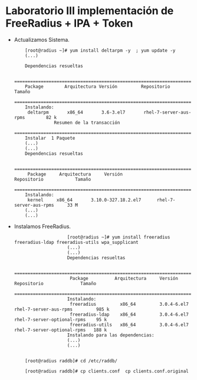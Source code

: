 # Laboratorio III implementación de FreeRadius + IPA + Token

* Actualizamos Sistema.

          [root@radius ~]# yum install deltarpm -y  ; yum update -y
          (...)
        
          Dependencias resueltas
        
          ================================================================================
          Package        Arquitectura Versión         Repositorio                  Tamaño
          ================================================================================
          Instalando:
           deltarpm       x86_64       3.6-3.el7       rhel-7-server-aus-rpms        82 k
                     Resumen de la transacción
          ================================================================================
          Instalar  1 Paquete
          (...)
          (...)
          Dependencias resueltas
          
          ================================================================================
           Package     Arquitectura     Versión                Repositorio            Tamaño
          ================================================================================
          Instalando:
           kernel     x86_64       3.10.0-327.18.2.el7      rhel-7-server-aus-rpms     33 M
          (...)
          (...)

* Instalamos FreeRadius.

                          [root@radius ~]# yum install freeradius freeradius-ldap freeradius-utils wpa_supplicant
                          (...)
                          (...)
                          Dependencias resueltas
                          
                          ================================================================================
                           Package          Arquitectura     Versión      Repositorio              Tamaño
                          ================================================================================
                          Instalando:
                           freeradius         x86_64         3.0.4-6.el7  rhel-7-server-aus-rpms         985 k
                           freeradius-ldap    x86_64         3.0.4-6.el7  rhel-7-server-optional-rpms    95 k
                           freeradius-utils   x86_64         3.0.4-6.el7  rhel-7-server-optional-rpms   188 k
                          Instalando para las dependencias:
                          (...)
                          (...)

  
          [root@radius raddb]# cd /etc/raddb/
      
          [root@radius raddb]# cp clients.conf  cp clients.conf.original






